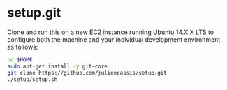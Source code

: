 setup.git
=========
Clone and run this on a new EC2 instance running Ubuntu 14.X.X LTS to
configure both the machine and your individual development environment as
follows:

```sh
cd $HOME
sudo apt-get install -y git-core
git clone https://github.com/juliencassis/setup.git
./setup/setup.sh
```
